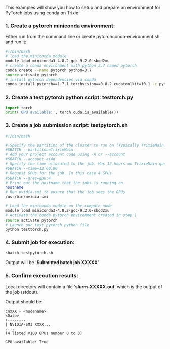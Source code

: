 This examples will show you how to setup and prepare an environment for PyTorch jobs using conda on Trixie:

### 1. Create a pytorch miniconda environment:
Either run from the command line or create pytorchconda-environment.sh and run it:

```bash
#!/bin/bash
# load the miniconda module
module load miniconda3-4.8.2-gcc-9.2.0-sbqd2xu
# create a conda environment with python 3.7 named pytorch
conda create --name pytorch python=3.7
source activate pytorch
# install pytorch dependencies via conda
conda install pytorch==1.7.1 torchvision==0.8.2 cudatoolkit=10.1 -c pytorch
```

### 2. Create a test pytorch python script: testtorch.py

```python
import torch
print('GPU available:', torch.cuda.is_available())
```

### 3. Create a job submission script: testpytorch.sh

```bash
#!/bin/bash

# Specify the partition of the cluster to run on (Typically TrixieMain)
#SBATCH --partition=TrixieMain
# Add your project account code using -A or --account
#SBATCH --account ai4d
# Specify the time allocated to the job. Max 12 hours on TrixieMain queue.
#SBATCH --time=12:00:00
# Request GPUs for the job. In this case 4 GPUs
#SBATCH --gres=gpu:4
# Print out the hostname that the jobs is running on
hostname
# Run nvidia-smi to ensure that the job sees the GPUs
/usr/bin/nvidia-smi

# Load the miniconda module on the compute node
module load miniconda3-4.8.2-gcc-9.2.0-sbqd2xu
# Activate the conda pytorch environment created in step 1
source activate pytorch
# Launch our test pytorch python file
python testtorch.py
```

### 4. Submit job for execution:
```bash
sbatch testpytorch.sh
```

Output will be '**Submitted batch job XXXXX**'

### 5. Confirm execution results:
Local directory will contain a file '**slurm-XXXXX.out**' which is the output of the job (stdout).

Output should be:
```
cnXXX - <nodename>
<Date>
+--------
| NVIDIA-SMI XXXX...
....
(4 listed V100 GPUs number 0 to 3)

GPU available: True
```

